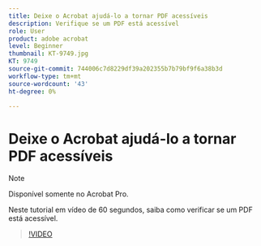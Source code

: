 ```yaml
---
title: Deixe o Acrobat ajudá-lo a tornar PDF acessíveis
description: Verifique se um PDF está acessível
role: User
product: adobe acrobat
level: Beginner
thumbnail: KT-9749.jpg
KT: 9749
source-git-commit: 744006c7d8229df39a202355b7b79bf9f6a38b3d
workflow-type: tm+mt
source-wordcount: '43'
ht-degree: 0%

---
```


# Deixe o Acrobat ajudá-lo a tornar PDF acessíveis

>[!NOTE]
>
>Disponível somente no Acrobat Pro.

Neste tutorial em vídeo de 60 segundos, saiba como verificar se um PDF está acessível.

>[!VIDEO](https://video.tv.adobe.com/v/340076?hidetitle=true)